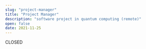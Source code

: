 ```yaml
---
slug: "project-manager"
title: "Project Manager"
description: "software project in quantum computing (remote)"
open: false
date: 2021-11-25
---
```


CLOSED
